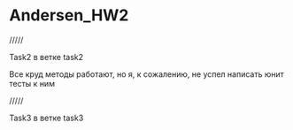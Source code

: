 # Andersen_HW2
/////

Task2 в ветке task2

Все круд методы работают, но я, к сожалению, не успел написать юнит тесты к ним

/////

Task3 в ветке task3
